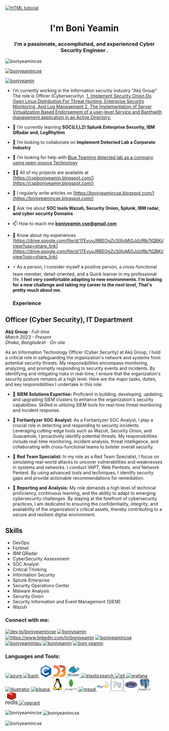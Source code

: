 <a href=" default.asp">
  <img src="smiley.gif" alt="HTML tutorial" style="width:42px;height:42px;border:0">
</a>
<h1 align="center">  I'm Boni Yeamin</h1>
<h3 align="center">I'm a passionate, accomplished, and experienced Cyber Security Engineer .</h3>


<p align="left"> <img src="https://komarev.com/ghpvc/?username=boniyeamincse&label=Profile%20views&color=0e75b6&style=flat" alt="boniyeamincse" /> </p>

<p align="left"> <a href="https://github.com/ryo-ma/github-profile-trophy"><img src="https://github-profile-trophy.vercel.app/?username=boniyeamincse" alt="boniyeamincse" /></a> </p>

<p align="left"> <a href="https://twitter.com/boniyeamin" target="blank"><img src="https://img.shields.io/twitter/follow/boniyeamin?logo=twitter&style=for-the-badge" alt="boniyeamin" /></a> </p>

- I’m currently working in the Information security industry "Akij Group" The role is Officer (Cybersecurity). [1. Implement Security Onion Do Open Linux Distribution For Threat Hunting, Enterprise Security Monitoring, And Log Management 2. The Implementation of Server Virtualization Based Endorsement of a user-level Service and Banthwith management application in an Active Directory.](https://cspboniyeamin.blogspot.com/)

- 🌱 I’m currently learning **SOC(L1,L2) Splunk Enterprise Security, IBM QRadar and, LogRhythm**

- 👯 I’m looking to collaborate on **Implement Detected Lab a Corporate Industry**

- 🤝 I’m looking for help with [Blue Teaming detected lab as a company using open-source Technology](https://docs.google.com/document/d/1ybTtLETJxVhPG_a1zPYB8JPg0ygBbdPQKzhIZu9eeQk/edit?usp=sharing)

- 👨‍💻 All of my projects are available at [https://cspboniyeamin.blogspot.com/](https://cspboniyeamin.blogspot.com/)

- 📝 I regularly write articles on [https://boniyeamincse.blogspot.com/](https://boniyeamincse.blogspot.com/)

- 💬 Ask me about **SOC tools Wazuh, Security Onion, Splunk, IBM radar, and cyber security Domains**

- 📫 How to reach me **boniyeamin.cse@gmail.com**

- 📄 Know about my experiences [https://drive.google.com/file/d/17EvuvJRBEOgZcSlXoMiGJdzIRb7tQBKj/view?usp=share_link](https://drive.google.com/file/d/17EvuvJRBEOgZcSlXoMiGJdzIRb7tQBKj/view?usp=share_link)

- ⚡ As a person, I consider myself a positive person, a cross-functional team member, detail-oriented, and a Quick learner in my professional life. **I feel very comfortable adapting to new environments. I’m looking for a new challenge and taking my career to the next level, That's pretty much about me.**

  ### Experience

## Officer (Cyber Security), IT Department
**Akij Group** · *Full-time*  
*March 2023 - Present*  
*Dhaka, Bangladesh* · *On-site*

As an Information Technology Officer (Cyber Security) at Akij Group, I hold a critical role in safeguarding the organization's network and systems from potential security threats. My responsibilities encompass monitoring, analyzing, and promptly responding to security events and incidents. By identifying and mitigating risks in real-time, I ensure that the organization's security posture remains at a high level. Here are the major tasks, duties, and key responsibilities I undertake in this role:

- 🔏 **SIEM Solutions Expertise:** Proficient in building, developing, updating, and upgrading SIEM clusters to enhance the organization's security capabilities. Skilled in utilizing SIEM tools for real-time threat monitoring and incident response.

- 🔏 **Fortianlyzer SOC Analyst:** As a Fortianlyzer SOC Analyst, I play a crucial role in detecting and responding to security incidents. Leveraging cutting-edge tools such as Wazuh, Security Onion, and Guacamole, I proactively identify potential threats. My responsibilities include real-time monitoring, incident analysis, threat intelligence, and collaborating with cross-functional teams to bolster overall security.

- 🔏 **Red Team Specialist:** In my role as a Red Team Specialist, I focus on simulating real-world attacks to uncover vulnerabilities and weaknesses in systems and networks. I conduct VAPT, Web Pentests, and Network Pentest. By using advanced tools and techniques, I identify security gaps and provide actionable recommendations for remediation.

- 🔏 **Reporting and Analysis:** My role demands a high level of technical proficiency, continuous learning, and the ability to adapt to emerging cybersecurity challenges. By staying at the forefront of cybersecurity practices, I am dedicated to ensuring the confidentiality, integrity, and availability of the organization's critical assets, thereby contributing to a secure and resilient digital environment.

## Skills
- DevOps
- Fortinet
- IBM QRadar
- CyberSecurity Assessment
- SOC Analyst
- Critical Thinking
- Information Security
- Splunk Enterprise
- Security Operations Center
- Malware Analysis
- Security Onion
- Security Information and Event Management (SIEM)
- Wazuh


<h3 align="left">Connect with me:</h3>
<p align="left">
<a href="dev.to/boniyeamincse" target="blank"><img align="center" src="https://raw.githubusercontent.com/rahuldkjain/github-profile-readme-generator/master/src/images/icons/Social/devto.svg" alt="dev.to/boniyeamincse" height="30" width="40" /></a>
<a href="https://twitter.com/boniyeamin" target="blank"><img align="center" src="https://raw.githubusercontent.com/rahuldkjain/github-profile-readme-generator/master/src/images/icons/Social/twitter.svg" alt="boniyeamin" height="30" width="40" /></a>
<a href="https:/www.linkedin.com/in/boniyeamin/" target="blank"><img align="center" src="https://raw.githubusercontent.com/rahuldkjain/github-profile-readme-generator/master/src/images/icons/Social/linked-in-alt.svg" alt="https://www.linkedin.com/in/boniyeamin" height="30" width="40" /></a>
<a href="https://kaggle.com/boniyeamincse" target="blank"><img align="center" src="https://raw.githubusercontent.com/rahuldkjain/github-profile-readme-generator/master/src/images/icons/Social/kaggle.svg" alt="boniyeamincse" height="30" width="40" /></a>
<a href="https://fb.com/boniyeaminlaju" target="blank"><img align="center" src="https://raw.githubusercontent.com/rahuldkjain/github-profile-readme-generator/master/src/images/icons/Social/facebook.svg" alt="boniyeaminlaju" height="30" width="40" /></a>
<a href="https://instagram.com/boniyeamin" target="blank"><img align="center" src="https://raw.githubusercontent.com/rahuldkjain/github-profile-readme-generator/master/src/images/icons/Social/instagram.svg" alt="boniyeamin" height="30" width="40" /></a>
<a href="https://www.youtube.com/@boniyeaminbangla" target="blank"><img align="center" src="https://raw.githubusercontent.com/rahuldkjain/github-profile-readme-generator/master/src/images/icons/Social/youtube.svg" alt="boni yeamin" height="30" width="40" /></a>
</p>

<h3 align="left">Languages and Tools:</h3>
<p align="left"> <a href="https://azure.microsoft.com/en-in/" target="_blank" rel="noreferrer"> <img src="https://www.vectorlogo.zone/logos/microsoft_azure/microsoft_azure-icon.svg" alt="azure" width="40" height="40"/> </a> <a href="https://www.gnu.org/software/bash/" target="_blank" rel="noreferrer"> <img src="https://www.vectorlogo.zone/logos/gnu_bash/gnu_bash-icon.svg" alt="bash" width="40" height="40"/> </a> <a href="https://www.cprogramming.com/" target="_blank" rel="noreferrer"> <img src="https://raw.githubusercontent.com/devicons/devicon/master/icons/c/c-original.svg" alt="c" width="40" height="40"/> </a> <a href="https://d3js.org/" target="_blank" rel="noreferrer"> <img src="https://raw.githubusercontent.com/devicons/devicon/master/icons/d3js/d3js-original.svg" alt="d3js" width="40" height="40"/> </a> <a href="https://www.docker.com/" target="_blank" rel="noreferrer"> <img src="https://raw.githubusercontent.com/devicons/devicon/master/icons/docker/docker-original-wordmark.svg" alt="docker" width="40" height="40"/> </a> <a href="https://www.elastic.co" target="_blank" rel="noreferrer"> <img src="https://www.vectorlogo.zone/logos/elastic/elastic-icon.svg" alt="elasticsearch" width="40" height="40"/> </a> <a href="https://git-scm.com/" target="_blank" rel="noreferrer"> <img src="https://www.vectorlogo.zone/logos/git-scm/git-scm-icon.svg" alt="git" width="40" height="40"/> </a> <a href="https://grafana.com" target="_blank" rel="noreferrer"> <img src="https://www.vectorlogo.zone/logos/grafana/grafana-icon.svg" alt="grafana" width="40" height="40"/> </a> <a href="https://www.adobe.com/in/products/illustrator.html" target="_blank" rel="noreferrer"> <img src="https://www.vectorlogo.zone/logos/adobe_illustrator/adobe_illustrator-icon.svg" alt="illustrator" width="40" height="40"/> </a> <a href="https://www.elastic.co/kibana" target="_blank" rel="noreferrer"> <img src="https://www.vectorlogo.zone/logos/elasticco_kibana/elasticco_kibana-icon.svg" alt="kibana" width="40" height="40"/> </a> <a href="https://www.linux.org/" target="_blank" rel="noreferrer"> <img src="https://raw.githubusercontent.com/devicons/devicon/master/icons/linux/linux-original.svg" alt="linux" width="40" height="40"/> </a> <a href="https://www.mongodb.com/" target="_blank" rel="noreferrer"> <img src="https://raw.githubusercontent.com/devicons/devicon/master/icons/mongodb/mongodb-original-wordmark.svg" alt="mongodb" width="40" height="40"/> </a> <a href="https://www.microsoft.com/en-us/sql-server" target="_blank" rel="noreferrer"> <img src="https://www.svgrepo.com/show/303229/microsoft-sql-server-logo.svg" alt="mssql" width="40" height="40"/> </a> <a href="https://www.mysql.com/" target="_blank" rel="noreferrer"> <img src="https://raw.githubusercontent.com/devicons/devicon/master/icons/mysql/mysql-original-wordmark.svg" alt="mysql" width="40" height="40"/> </a> <a href="https://www.photoshop.com/en" target="_blank" rel="noreferrer"> <img src="https://raw.githubusercontent.com/devicons/devicon/master/icons/photoshop/photoshop-line.svg" alt="photoshop" width="40" height="40"/> </a> <a href="https://www.php.net" target="_blank" rel="noreferrer"> <img src="https://raw.githubusercontent.com/devicons/devicon/master/icons/php/php-original.svg" alt="php" width="40" height="40"/> </a> <a href="https://www.postgresql.org" target="_blank" rel="noreferrer"> <img src="https://raw.githubusercontent.com/devicons/devicon/master/icons/postgresql/postgresql-original-wordmark.svg" alt="postgresql" width="40" height="40"/> </a> <a href="https://redis.io" target="_blank" rel="noreferrer"> <img src="https://raw.githubusercontent.com/devicons/devicon/master/icons/redis/redis-original-wordmark.svg" alt="redis" width="40" height="40"/> </a> <a href="https://www.vagrantup.com/" target="_blank" rel="noreferrer"> <img src="https://www.vectorlogo.zone/logos/vagrantup/vagrantup-icon.svg" alt="vagrant" width="40" height="40"/> </a> </p>

<p><img align="left" src="https://github-readme-stats.vercel.app/api/top-langs?username=boniyeamincse&show_icons=true&locale=en&layout=compact" alt="boniyeamincse" /></p>

<p>&nbsp;<img align="center" src="https://github-readme-stats.vercel.app/api?username=boniyeamincse&show_icons=true&locale=en" alt="boniyeamincse" /></p>

<p><img align="center" src="https://github-readme-streak-stats.herokuapp.com/?user=boniyeamincse&" alt="boniyeamincse" /></p>

